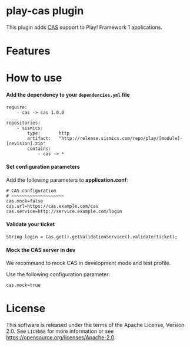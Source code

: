 # play-cas plugin

This plugin adds [CAS](https://en.wikipedia.org/wiki/Central_Authentication_Service) support to Play! Framework 1 applications.

# Features

# How to use

####  Add the dependency to your `dependencies.yml` file

```
require:
    - cas -> cas 1.0.0

repositories:
    - sismics:
        type:       http
        artifact:   "http://release.sismics.com/repo/play/[module]-[revision].zip"
        contains:
            - cas -> *

```
####  Set configuration parameters

Add the following parameters to **application.conf**:

```
# CAS configuration
# ~~~~~~~~~~~~~~~~~~~~
cas.mock=false
cas.url=https://cas.example.com/cas
cas.service=http://service.example.com/login
```
####  Validate your ticket

```
String login = Cas.get().getValidationService().validate(ticket);
```

####  Mock the CAS server in dev

We recommand to mock CAS in development mode and test profile.

Use the following configuration parameter:

```
cas.mock=true
```

# License

This software is released under the terms of the Apache License, Version 2.0. See `LICENSE` for more
information or see <https://opensource.org/licenses/Apache-2.0>.
